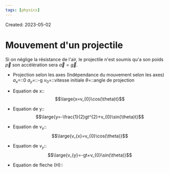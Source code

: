 ```yaml
---
tags: [physics] 
---
```

Created: 2023-05-02

# Mouvement d'un projectile
Si on néglige la résistance de l'air, le projectile n'est soumis qu'a son poids $\vec{p}$ son accélération sera $\vec{a}=\vec{g}$.

- Projection selon les axes (Indépendance du mouvement selon les axes)
$a_{x}$=::0
$a_{y}$=::-g
$v_{0}$=::vitesse initiale
$\theta$=::angle de projection

- Equation de x::$$\large{x=v_{0}\cos(\theta)t}$$
- Equation de y::$$\large{y=-\frac{1}{2}gt^{2}+v_{0}\sin(\theta)t}$$
- Equation de $v_{x}$:: $$\large{v_{x}=v_{0}\cos(\theta)}$$
- Equation de $v_{y}$:: $$\large{v_{y}=-gt+v_{0}\sin(\theta)}$$
- Equation de fleche (H):: $$$$